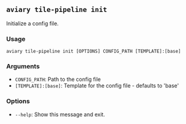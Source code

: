 ## `aviary tile-pipeline init`

Initialize a config file.

### Usage

```
aviary tile-pipeline init [OPTIONS] CONFIG_PATH [TEMPLATE]:[base]
```

### Arguments

- `CONFIG_PATH`: Path to the config file
- `[TEMPLATE]:[base]`: Template for the config file - defaults to 'base'

### Options

- `--help`: Show this message and exit.
